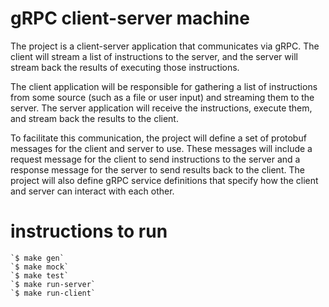 # gRPC client-server machine

The project is a client-server application that communicates via gRPC. The client will stream a list of instructions to the server, and the server will stream back the results of executing those instructions.

The client application will be responsible for gathering a list of instructions from some source (such as a file or user input) and streaming them to the server. The server application will receive the instructions, execute them, and stream back the results to the client.

To facilitate this communication, the project will define a set of protobuf messages for the client and server to use. These messages will include a request message for the client to send instructions to the server and a response message for the server to send results back to the client. The project will also define gRPC service definitions that specify how the client and server can interact with each other.

# instructions to run

    `$ make gen`
    `$ make mock`
    `$ make test`
    `$ make run-server`
    `$ make run-client` 